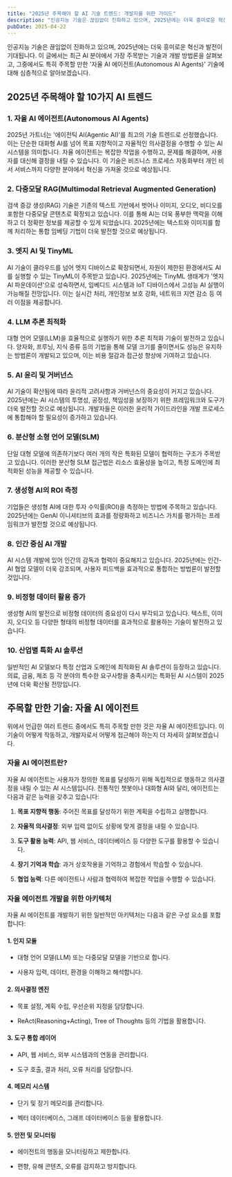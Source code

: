 ```yaml
---
title: "2025년 주목해야 할 AI 기술 트렌드: 개발자를 위한 가이드"
description: "인공지능 기술은 끊임없이 진화하고 있으며, 2025년에는 더욱 흥미로운 혁신과 발전이 기대됩니다. 이 글에서는 최근 AI 분야에서 가장 주목받는 기술과 개발 방법론을 살펴보고, 그중에서도 특히 주목할 만한 '자율 AI 에이전트(Autonomous AI Agents)' 기술에 대해 심층적..."
pubDate: 2025-04-22
---
```


인공지능 기술은 끊임없이 진화하고 있으며, 2025년에는 더욱 흥미로운 혁신과 발전이 기대됩니다. 이 글에서는 최근 AI 분야에서 가장 주목받는 기술과 개발 방법론을 살펴보고, 그중에서도 특히 주목할 만한 '자율 AI 에이전트(Autonomous AI Agents)' 기술에 대해 심층적으로 알아보겠습니다.

## **2025년 주목해야 할 10가지 AI 트렌드**

### **1. 자율 AI 에이전트(Autonomous AI Agents)**

2025년 가트너는 '에이전틱 AI(Agentic AI)'를 최고의 기술 트렌드로 선정했습니다. 이는 단순한 대화형 AI를 넘어 목표 지향적이고 자율적인 의사결정을 수행할 수 있는 AI 시스템을 의미합니다. 자율 에이전트는 복잡한 작업을 수행하고, 문제를 해결하며, 사용자를 대신해 결정을 내릴 수 있습니다. 이 기술은 비즈니스 프로세스 자동화부터 개인 비서 서비스까지 다양한 분야에서 혁신을 가져올 것으로 예상됩니다.

### **2. 다중모달 RAG(Multimodal Retrieval Augmented Generation)**

검색 증강 생성(RAG) 기술은 기존의 텍스트 기반에서 벗어나 이미지, 오디오, 비디오를 포함한 다중모달 콘텐츠로 확장되고 있습니다. 이를 통해 AI는 더욱 풍부한 맥락을 이해하고 더 정확한 정보를 제공할 수 있게 되었습니다. 2025년에는 텍스트와 이미지를 함께 처리하는 통합 임베딩 기법이 더욱 발전할 것으로 예상됩니다.

### **3. 엣지 AI 및 TinyML**

AI 기술이 클라우드를 넘어 엣지 디바이스로 확장되면서, 자원이 제한된 환경에서도 AI를 실행할 수 있는 TinyML이 주목받고 있습니다. 2025년에는 TinyML 생태계가 '엣지 AI 파운데이션'으로 성숙하면서, 임베디드 시스템과 IoT 디바이스에서 고성능 AI 실행이 가능해질 전망입니다. 이는 실시간 처리, 개인정보 보호 강화, 네트워크 지연 감소 등 여러 이점을 제공합니다.

### **4. LLM 추론 최적화**

대형 언어 모델(LLM)을 효율적으로 실행하기 위한 추론 최적화 기술이 발전하고 있습니다. 양자화, 프루닝, 지식 증류 등의 기법을 통해 모델 크기를 줄이면서도 성능은 유지하는 방법론이 개발되고 있으며, 이는 비용 절감과 접근성 향상에 기여하고 있습니다.

### **5. AI 윤리 및 거버넌스**

AI 기술이 확산됨에 따라 윤리적 고려사항과 거버넌스의 중요성이 커지고 있습니다. 2025년에는 AI 시스템의 투명성, 공정성, 책임성을 보장하기 위한 프레임워크와 도구가 더욱 발전할 것으로 예상됩니다. 개발자들은 이러한 윤리적 가이드라인을 개발 프로세스에 통합해야 할 필요성이 증가하고 있습니다.

### **6. 분산형 소형 언어 모델(SLM)**

단일 대형 모델에 의존하기보다 여러 개의 작은 특화된 모델이 협력하는 구조가 주목받고 있습니다. 이러한 분산형 SLM 접근법은 리소스 효율성을 높이고, 특정 도메인에 최적화된 성능을 제공할 수 있습니다.

### **7. 생성형 AI의 ROI 측정**

기업들은 생성형 AI에 대한 투자 수익률(ROI)을 측정하는 방법에 주목하고 있습니다. 2025년에는 GenAI 이니셔티브의 효과를 정량화하고 비즈니스 가치를 평가하는 프레임워크가 발전할 것으로 예상됩니다.

### **8. 인간 중심 AI 개발**

AI 시스템 개발에 있어 인간의 감독과 협력이 중요해지고 있습니다. 2025년에는 인간-AI 협업 모델이 더욱 강조되며, 사용자 피드백을 효과적으로 통합하는 방법론이 발전할 것입니다.

### **9. 비정형 데이터 활용 증가**

생성형 AI의 발전으로 비정형 데이터의 중요성이 다시 부각되고 있습니다. 텍스트, 이미지, 오디오 등 다양한 형태의 비정형 데이터를 효과적으로 활용하는 기술이 발전하고 있습니다.

### **10. 산업별 특화 AI 솔루션**

일반적인 AI 모델보다 특정 산업과 도메인에 최적화된 AI 솔루션이 등장하고 있습니다. 의료, 금융, 제조 등 각 분야의 특수한 요구사항을 충족시키는 특화된 AI 시스템이 2025년에 더욱 확산될 전망입니다.

## **주목할 만한 기술: 자율 AI 에이전트**

위에서 언급한 여러 트렌드 중에서도 특히 주목할 만한 것은 자율 AI 에이전트입니다. 이 기술이 어떻게 작동하고, 개발자로서 어떻게 접근해야 하는지 더 자세히 살펴보겠습니다.

### **자율 AI 에이전트란?**

자율 AI 에이전트는 사용자가 정의한 목표를 달성하기 위해 독립적으로 행동하고 의사결정을 내릴 수 있는 AI 시스템입니다. 전통적인 챗봇이나 대화형 AI와 달리, 에이전트는 다음과 같은 능력을 갖추고 있습니다:

1. **목표 지향적 행동**: 주어진 목표를 달성하기 위한 계획을 수립하고 실행합니다.

2. **자율적 의사결정**: 외부 입력 없이도 상황에 맞게 결정을 내릴 수 있습니다.

3. **도구 활용 능력**: API, 웹 서비스, 데이터베이스 등 다양한 도구를 활용할 수 있습니다.

4. **장기 기억과 학습**: 과거 상호작용을 기억하고 경험에서 학습할 수 있습니다.

5. **협업 능력**: 다른 에이전트나 사람과 협력하여 복잡한 작업을 수행할 수 있습니다.

### **자율 에이전트 개발을 위한 아키텍처**

자율 AI 에이전트를 개발하기 위한 일반적인 아키텍처는 다음과 같은 구성 요소를 포함합니다:

#### **1. 인지 모듈**

- 대형 언어 모델(LLM) 또는 다중모달 모델을 기반으로 합니다.

- 사용자 입력, 데이터, 환경을 이해하고 해석합니다.

#### **2. 의사결정 엔진**

- 목표 설정, 계획 수립, 우선순위 지정을 담당합니다.

- ReAct(Reasoning+Acting), Tree of Thoughts 등의 기법을 활용합니다.

#### **3. 도구 통합 레이어**

- API, 웹 서비스, 외부 시스템과의 연동을 관리합니다.

- 도구 호출, 결과 처리, 오류 처리를 담당합니다.

#### **4. 메모리 시스템**

- 단기 및 장기 메모리를 관리합니다.

- 벡터 데이터베이스, 그래프 데이터베이스 등을 활용합니다.

#### **5. 안전 및 모니터링**

- 에이전트의 행동을 모니터링하고 제한합니다.

- 편향, 유해 콘텐츠, 오류를 감지하고 방지합니다.